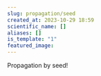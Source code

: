 ```yaml
---
slug: propagation/seed
created_at: 2023-10-29 18:59
scientific_name: []
aliases: []
is_template: "1"
featured_image:
---
```

Propagation by seed!